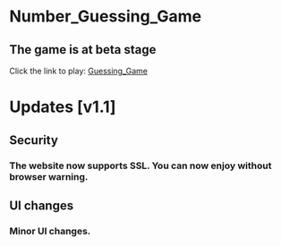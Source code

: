 # Number_Guessing_Game
## The game is at **beta** stage
Click the link to play: [Guessing_Game](https://sanskarbhusal.com.np/)

# Updates [v1.1]
## Security
### The website now supports SSL. You can now enjoy without browser warning.
## UI changes
### Minor UI changes.
